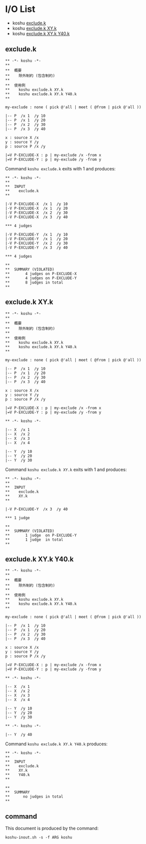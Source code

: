 # I/O List

- koshu [exclude.k](#excludek)
- koshu [exclude.k XY.k](#excludek-xyk)
- koshu [exclude.k XY.k Y40.k](#excludek-xyk-y40k)



## exclude.k

```
** -*- koshu -*-
**
**  概要
**    除外制約 (包含制約)
**
**  使用例
**    koshu exclude.k XY.k
**    koshu exclude.k XY.k Y40.k
**

my-exclude : none ( pick @'all | meet ( @from | pick @'all ))

|-- P  /x 1  /y 10
|-- P  /x 1  /y 20
|-- P  /x 2  /y 30
|-- P  /x 3  /y 40

x : source X /x
y : source Y /y
p : source P /x /y

|=V P-EXCLUDE-X : p | my-exclude /x -from x
|=V P-EXCLUDE-Y : p | my-exclude /y -from y
```

Command `koshu exclude.k` exits with 1 and produces:

```
** -*- koshu -*-
**
**  INPUT
**    exclude.k
**

|-V P-EXCLUDE-X  /x 1  /y 10
|-V P-EXCLUDE-X  /x 1  /y 20
|-V P-EXCLUDE-X  /x 2  /y 30
|-V P-EXCLUDE-X  /x 3  /y 40

*** 4 judges

|-V P-EXCLUDE-Y  /x 1  /y 10
|-V P-EXCLUDE-Y  /x 1  /y 20
|-V P-EXCLUDE-Y  /x 2  /y 30
|-V P-EXCLUDE-Y  /x 3  /y 40

*** 4 judges

**
**  SUMMARY (VIOLATED)
**       4 judges on P-EXCLUDE-X
**       4 judges on P-EXCLUDE-Y
**       8 judges in total
**
```



## exclude.k XY.k

```
** -*- koshu -*-
**
**  概要
**    除外制約 (包含制約)
**
**  使用例
**    koshu exclude.k XY.k
**    koshu exclude.k XY.k Y40.k
**

my-exclude : none ( pick @'all | meet ( @from | pick @'all ))

|-- P  /x 1  /y 10
|-- P  /x 1  /y 20
|-- P  /x 2  /y 30
|-- P  /x 3  /y 40

x : source X /x
y : source Y /y
p : source P /x /y

|=V P-EXCLUDE-X : p | my-exclude /x -from x
|=V P-EXCLUDE-Y : p | my-exclude /y -from y
```
```
** -*- koshu -*-

|-- X  /x 1
|-- X  /x 2
|-- X  /x 3
|-- X  /x 4

|-- Y  /y 10
|-- Y  /y 20
|-- Y  /y 30

```

Command `koshu exclude.k XY.k` exits with 1 and produces:

```
** -*- koshu -*-
**
**  INPUT
**    exclude.k
**    XY.k
**

|-V P-EXCLUDE-Y  /x 3  /y 40

*** 1 judge 

**
**  SUMMARY (VIOLATED)
**       1 judge  on P-EXCLUDE-Y
**       1 judge  in total
**
```



## exclude.k XY.k Y40.k

```
** -*- koshu -*-
**
**  概要
**    除外制約 (包含制約)
**
**  使用例
**    koshu exclude.k XY.k
**    koshu exclude.k XY.k Y40.k
**

my-exclude : none ( pick @'all | meet ( @from | pick @'all ))

|-- P  /x 1  /y 10
|-- P  /x 1  /y 20
|-- P  /x 2  /y 30
|-- P  /x 3  /y 40

x : source X /x
y : source Y /y
p : source P /x /y

|=V P-EXCLUDE-X : p | my-exclude /x -from x
|=V P-EXCLUDE-Y : p | my-exclude /y -from y
```
```
** -*- koshu -*-

|-- X  /x 1
|-- X  /x 2
|-- X  /x 3
|-- X  /x 4

|-- Y  /y 10
|-- Y  /y 20
|-- Y  /y 30

```
```
** -*- koshu -*-

|-- Y  /y 40

```

Command `koshu exclude.k XY.k Y40.k` produces:

```
** -*- koshu -*-
**
**  INPUT
**    exclude.k
**    XY.k
**    Y40.k
**

**
**  SUMMARY
**      no judges in total
**
```



## command

This document is produced by the command:

```
koshu-inout.sh -s -f ARG koshu
```
